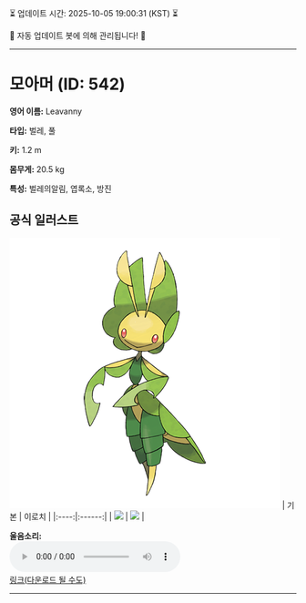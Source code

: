 
⏳ 업데이트 시간: 2025-10-05 19:00:31 (KST) ⏳

🤖 자동 업데이트 봇에 의해 관리됩니다! 🤖

---

# 모아머 (ID: 542)
**영어 이름:** Leavanny

**타입:** 벌레, 풀

**키:** 1.2 m

**몸무게:** 20.5 kg

**특성:** 벌레의알림, 엽록소, 방진

## 공식 일러스트
![](https://raw.githubusercontent.com/PokeAPI/sprites/master/sprites/pokemon/other/official-artwork/542.png)
| 기본 | 이로치 |
|:----:|:------:|
| <img src="http://play.pokemonshowdown.com/sprites/ani/leavanny.gif" width="200"> | <img src="http://play.pokemonshowdown.com/sprites/ani-shiny/leavanny.gif" width="200"> |

**울음소리:**<br><audio controls src="https://raw.githubusercontent.com/PokeAPI/cries/main/cries/pokemon/latest/542.ogg"></audio><br> [링크(다운로드 될 수도)](https://raw.githubusercontent.com/PokeAPI/cries/main/cries/pokemon/latest/542.ogg)


---
